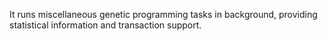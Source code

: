 It runs miscellaneous genetic programming tasks in background, providing statistical information and transaction support.